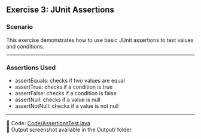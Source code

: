 ## Exercise 3: JUnit Assertions

### Scenario

This exercise demonstrates how to use basic JUnit assertions to test values and conditions.

---

### Assertions Used

- assertEquals: checks if two values are equal
- assertTrue: checks if a condition is true
- assertFalse: checks if a condition is false
- assertNull: checks if a value is null
- assertNotNull: checks if a value is not null

---

📁 Code: [Code/AssertionsTest.java](Cognizant-DN4.0-JavaFSE-6376491/Week2/Week2_JUnit/junit/src/test/java/com/example/AssertionsTest.java)  
📸 Output screenshot available in the Output/ folder.
